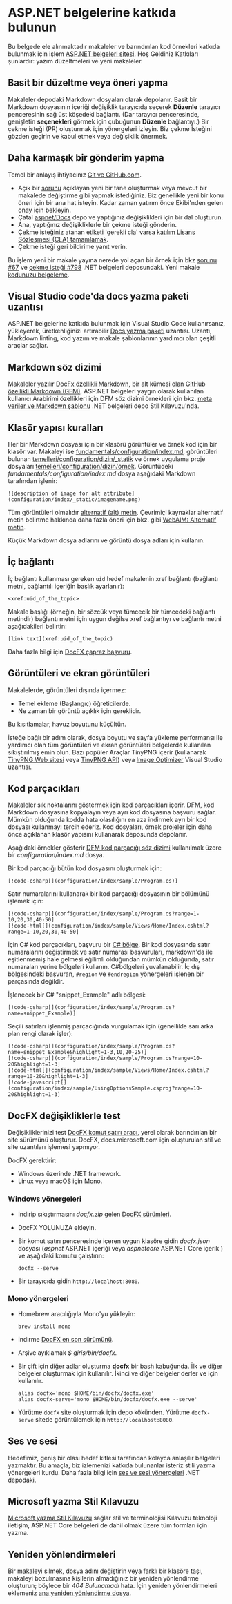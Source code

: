 # <a name="contribute-to-the-aspnet-documentation"></a>ASP.NET belgelerine katkıda bulunun

Bu belgede ele alınmaktadır makaleler ve barındırılan kod örnekleri katkıda bulunmak için işlem [ASP.NET belgeleri sitesi](https://docs.microsoft.com/aspnet/). Hoş Geldiniz Katkıları şunlardır: yazım düzeltmeleri ve yeni makaleler.

## <a name="how-to-make-a-simple-correction-or-suggestion"></a>Basit bir düzeltme veya öneri yapma

Makaleler depodaki Markdown dosyaları olarak depolanır. Basit bir Markdown dosyasının içeriği değişiklik tarayıcıda seçerek **Düzenle** tarayıcı penceresinin sağ üst köşedeki bağlantı. (Dar tarayıcı penceresinde, genişletin **seçenekleri** görmek için çubuğunun **Düzenle** bağlantıyı.) Bir çekme isteği (PR) oluşturmak için yönergeleri izleyin. Biz çekme İsteğini gözden geçirin ve kabul etmek veya değişiklik önermek.

## <a name="how-to-make-a-more-complex-submission"></a>Daha karmaşık bir gönderim yapma

Temel bir anlayış ihtiyacınız [Git ve GitHub.com](https://guides.github.com/activities/hello-world/).

* Açık bir [sorunu](https://github.com/aspnet/Docs/issues/new) açıklayan yeni bir tane oluşturmak veya mevcut bir makalede değiştirme gibi yapmak istediğiniz. Biz genellikle yeni bir konu öneri için bir ana hat isteyin. Kadar zaman yatırım önce Ekibi'nden gelen onay için bekleyin.
* Çatal [aspnet/Docs](https://github.com/aspnet/Docs/) depo ve yaptığınız değişiklikleri için bir dal oluşturun.
* Ana, yaptığınız değişikliklerle bir çekme isteği gönderin.
* Çekme isteğiniz atanan etiketi 'gerekli cla' varsa [katılım Lisans Sözleşmesi (CLA) tamamlamak](https://cla.dotnetfoundation.org/).
* Çekme isteği geri bildirime yanıt verin.

Bu işlem yeni bir makale yayına nerede yol açan bir örnek için bkz [sorunu &num;67](https://github.com/dotnet/docs/issues/67) ve [çekme isteği &num;798](https://github.com/dotnet/docs/pull/798) .NET belgeleri deposundaki. Yeni makale [kodunuzu belgeleme](https://docs.microsoft.com/dotnet/articles/csharp/codedoc).

## <a name="docs-authoring-pack-extension-in-visual-studio-code"></a>Visual Studio code'da docs yazma paketi uzantısı 

ASP.NET belgelerine katkıda bulunmak için Visual Studio Code kullanırsanız, yükleyerek, üretkenliğinizi artırabilir [Docs yazma paketi](https://marketplace.visualstudio.com/items?itemName=docsmsft.docs-authoring-pack) uzantısı. Uzantı, Markdown linting, kod yazım ve makale şablonlarının yardımcı olan çeşitli araçlar sağlar.

## <a name="markdown-syntax"></a>Markdown söz dizimi

Makaleler yazılır [DocFx özellikli Markdown](https://dotnet.github.io/docfx/spec/docfx_flavored_markdown.html), bir alt kümesi olan [GitHub özellikli Markdown (GFM)](https://guides.github.com/features/mastering-markdown/). ASP.NET belgeleri yaygın olarak kullanılan kullanıcı Arabirimi özellikleri için DFM söz dizimi örnekleri için bkz. [meta veriler ve Markdown şablonu](https://github.com/dotnet/docs/blob/master/styleguide/template.md) .NET belgeleri depo Stil Kılavuzu'nda. 

## <a name="folder-structure-conventions"></a>Klasör yapısı kuralları

Her bir Markdown dosyası için bir klasörü görüntüler ve örnek kod için bir klasör var. Makaleyi ise [fundamentals/configuration/index.md](https://github.com/aspnet/Docs/blob/master/aspnetcore/fundamentals/configuration/index.md), görüntüleri bulunan [temelleri/configuration/dizin/\_statik](https://github.com/aspnet/Docs/tree/master/aspnetcore/fundamentals/configuration/index/_static) ve örnek uygulama proje dosyaları [ temelleri/configuration/dizin/örnek](https://github.com/aspnet/Docs/tree/master/aspnetcore/fundamentals/configuration/index/sample). Görüntüdeki *fundamentals/configuration/index.md* dosya aşağıdaki Markdown tarafından işlenir:

```
![description of image for alt attribute](configuration/index/_static/imagename.png)
```

Tüm görüntüleri olmalıdır [alternatif (alt) metin](https://wikipedia.org/wiki/Alt_attribute). Çevrimiçi kaynaklar alternatif metin belirtme hakkında daha fazla öneri için bkz. gibi [WebAIM: Alternatif metin](https://webaim.org/techniques/alttext/).

Küçük Markdown dosya adlarını ve görüntü dosya adları için kullanın.

## <a name="internal-links"></a>İç bağlantı

İç bağlantı kullanması gereken `uid` hedef makalenin xref bağlantı (bağlantı metni, bağlantılı içeriğin başlık ayarlanır):

```
<xref:uid_of_the_topic>
```

Makale başlığı (örneğin, bir sözcük veya tümcecik bir tümcedeki bağlantı metindir) bağlantı metni için uygun değilse xref bağlantıyı ve bağlantı metni aşağıdakileri belirtin:

```
[link text](xref:uid_of_the_topic)
```

Daha fazla bilgi için [DocFX çapraz başvuru](https://dotnet.github.io/docfx/spec/docfx_flavored_markdown.html#cross-reference).

## <a name="images-and-screenshots"></a>Görüntüleri ve ekran görüntüleri

Makalelerde, görüntüleri dışında içermez:

* Temel ekleme (Başlangıç) öğreticilerde.
* Ne zaman bir görüntü açıklık için gereklidir.

Bu kısıtlamalar, havuz boyutunu küçültün.

İsteğe bağlı bir adım olarak, dosya boyutu ve sayfa yükleme performansı ile yardımcı olan tüm görüntüleri ve ekran görüntüleri belgelerde kullanılan sıkıştırılmış emin olun. Bazı popüler Araçlar TinyPNG içerir (kullanarak [TinyPNG Web sitesi](https://tinypng.com/) veya [TinyPNG API](https://tinypng.com/developers)) veya [Image Optimizer](https://marketplace.visualstudio.com/items?itemName=MadsKristensen.ImageOptimizer) Visual Studio uzantısı. 

## <a name="code-snippets"></a>Kod parçacıkları

Makaleler sık noktalarını göstermek için kod parçacıkları içerir. DFM, kod Markdown dosyasına kopyalayın veya ayrı kod dosyasına başvuru sağlar. Mümkün olduğunda kodda hata olasılığını en aza indirmek ayrı bir kod dosyası kullanmayı tercih ederiz. Kod dosyaları, örnek projeler için daha önce açıklanan klasör yapısını kullanarak deposunda depolanır. 

Aşağıdaki örnekler gösterir [DFM kod parçacığı söz dizimi](https://dotnet.github.io/docfx/spec/docfx_flavored_markdown.html#code-snippet) kullanılmak üzere bir *configuration/index.md* dosya.

Bir kod parçacığı bütün kod dosyasını oluşturmak için:

```
[!code-csharp[](configuration/index/sample/Program.cs)]
```

Satır numaralarını kullanarak bir kod parçacığı dosyasının bir bölümünü işlemek için:

```
[!code-csharp[](configuration/index/sample/Program.cs?range=1-10,20,30,40-50]
[!code-html[](configuration/index/sample/Views/Home/Index.cshtml?range=1-10,20,30,40-50]
```

İçin C# kod parçacıkları, başvuru bir [ C# bölge](https://docs.microsoft.com/dotnet/csharp/language-reference/preprocessor-directives/preprocessor-region). Bir kod dosyasında satır numaralarını değiştirmek ve satır numarası başvuruları, markdown'da ile eşitlenmemiş hale gelmesi eğilimli olduğundan mümkün olduğunda, satır numaraları yerine bölgeleri kullanın. C#bölgeleri yuvalanabilir. İç dış bölgesindeki başvuran, `#region` ve `#endregion` yönergeleri işlenen bir parçasında değildir. 

İşlenecek bir C# "snippet_Example" adlı bölgesi:

```
[!code-csharp[](configuration/index/sample/Program.cs?name=snippet_Example)]
```

Seçili satırları işlenmiş parçacığında vurgulamak için (genellikle sarı arka plan rengi olarak işler):

```
[!code-csharp[](configuration/index/sample/Program.cs?name=snippet_Example&highlight=1-3,10,20-25)]
[!code-csharp[](configuration/index/sample/Program.cs?range=10-20&highlight=1-3]
[!code-html[](configuration/index/sample/Views/Home/Index.cshtml?range=10-20&highlight=1-3]
[!code-javascript[](configuration/index/sample/UsingOptionsSample.csproj?range=10-20&highlight=1-3]
```

## <a name="test-changes-with-docfx"></a>DocFX değişikliklerle test

Değişikliklerinizi test [DocFX komut satırı aracı](https://dotnet.github.io/docfx/tutorial/docfx_getting_started.html#2-use-docfx-as-a-command-line-tool), yerel olarak barındırılan bir site sürümünü oluşturur. DocFX, docs.microsoft.com için oluşturulan stil ve site uzantıları işlemesi yapmıyor.

DocFX gerektirir:

* Windows üzerinde .NET framework.
* Linux veya macOS için Mono. 

### <a name="windows-instructions"></a>Windows yönergeleri

* İndirip sıkıştırmasını *docfx.zip* gelen [DocFX sürümleri](https://github.com/dotnet/docfx/releases).
* DocFX YOLUNUZA ekleyin.
* Bir komut satırı penceresinde içeren uygun klasöre gidin *docfx.json* dosyası (*aspnet* ASP.NET içeriği veya *aspnetcore* ASP.NET Core içerik ) ve aşağıdaki komutu çalıştırın:

  ```
  docfx --serve
  ```
    
* Bir tarayıcıda gidin `http://localhost:8080`.

### <a name="mono-instructions"></a>Mono yönergeleri

* Homebrew aracılığıyla Mono'yu yükleyin:

  ```
  brew install mono
  ```
* İndirme [DocFX en son sürümünü](https://github.com/dotnet/docfx/releases).
* Arşive ayıklamak *$ giriş/bin/docfx*.
* Bir çift için diğer adlar oluşturma **docfx** bir bash kabuğunda. İlk ve diğer belgeler oluşturmak için kullanılır. İkinci ve diğer belgeler derler ve için kullanılır.

  ```
  alias docfx='mono $HOME/bin/docfx/docfx.exe'
  alias docfx-serve='mono $HOME/bin/docfx/docfx.exe --serve'
  ```
* Yürütme `docfx` site oluşturmak için depo kökünden. Yürütme `docfx-serve` sitede görüntülemek için `http://localhost:8080`.

## <a name="voice-and-tone"></a>Ses ve sesi

Hedefimiz, geniş bir olası hedef kitlesi tarafından kolayca anlaşılır belgeleri yazmaktır. Bu amaçla, biz izlemenizi katkıda bulunanlar isteriz stili yazma yönergeleri kurdu. Daha fazla bilgi için [ses ve sesi yönergeleri](https://github.com/dotnet/docs/blob/master/styleguide/voice-tone.md) .NET depodaki.

## <a name="microsoft-writing-style-guide"></a>Microsoft yazma Stil Kılavuzu

[Microsoft yazma Stil Kılavuzu](https://docs.microsoft.com/style-guide/welcome/) sağlar stil ve terminolojisi Kılavuzu teknoloji iletişim, ASP.NET Core belgeleri de dahil olmak üzere tüm formları için yazma.

## <a name="redirects"></a>Yeniden yönlendirmeleri

Bir makaleyi silmek, dosya adını değiştirin veya farklı bir klasöre taşı, makaleyi bozulmasına kişilerin almadığınız bir yeniden yönlendirme oluşturun; böylece bir *404 Bulunamadı* hata. İçin yeniden yönlendirmeleri eklemeniz [ana yeniden yönlendirme dosya](https://github.com/aspnet/Docs/blob/master/.openpublishing.redirection.json).
